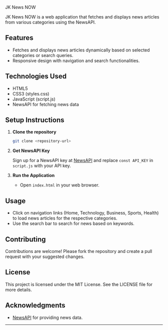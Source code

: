 JK News NOW

JK News NOW is a web application that fetches and displays news articles from various categories using the NewsAPI.

## Features

- Fetches and displays news articles dynamically based on selected categories or search queries.
- Responsive design with navigation and search functionalities.

## Technologies Used

- HTML5
- CSS3 (styles.css)
- JavaScript (script.js)
- NewsAPI for fetching news data

## Setup Instructions

1. **Clone the repository**

   ```bash
   git clone <repository-url>
   ```

2. **Get NewsAPI Key**

   Sign up for a NewsAPI key at [NewsAPI](https://newsapi.org/) and replace `const API_KEY` in `script.js` with your API key.

3. **Run the Application**

   - Open `index.html` in your web browser.

## Usage

- Click on navigation links (Home, Technology, Business, Sports, Health) to load news articles for the respective categories.
- Use the search bar to search for news based on keywords.

## Contributing

Contributions are welcome! Please fork the repository and create a pull request with your suggested changes.

## License

This project is licensed under the MIT License. See the LICENSE file for more details.

## Acknowledgments

- [NewsAPI](https://newsapi.org/) for providing news data.

---
